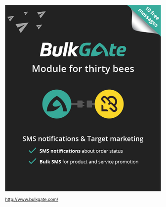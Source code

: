 
<img src="https://github.com/BulkGate/thirtybees/raw/master/.tbstore/images/image-1.jpg" />


http://www.bulkgate.com/
